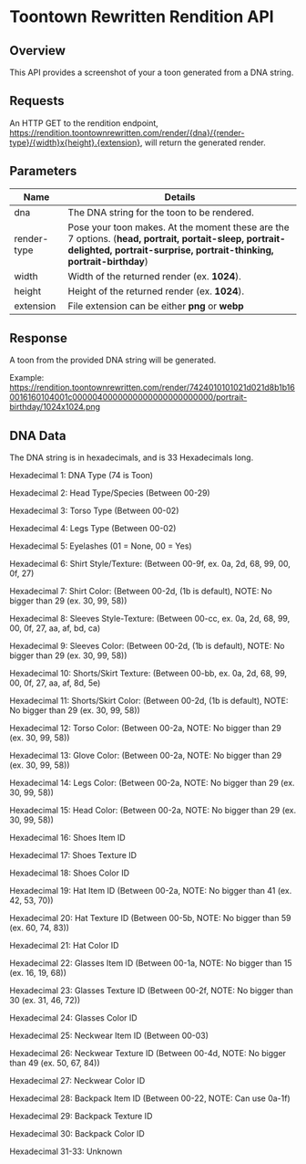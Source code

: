 # Toontown Rewritten Rendition API

## Overview

This API provides a screenshot of your a toon generated from a DNA string.

## Requests

An HTTP GET to the rendition endpoint, https://rendition.toontownrewritten.com/render/{dna}/{render-type}/{width}x{height}.{extension}, will return the generated render.

## Parameters

| Name        | Details |
|-------------|---------|
| dna | The DNA string for the toon to be rendered. |
| render-type   | Pose your toon makes. At the moment these are the 7 options. (**head, portrait, portait-sleep, portrait-delighted, portrait-surprise, portrait-thinking, portrait-birthday**) |
| width   | Width of the returned render (ex. **1024**). |
| height   | Height of the returned render (ex. **1024**). |
| extension   | File extension can be either **png** or **webp** |

## Response

A toon from the provided DNA string will be generated.

Example: https://rendition.toontownrewritten.com/render/7424010101021d021d8b1b160016160104001c0000040000000000000000000000/portrait-birthday/1024x1024.png

## DNA Data

The DNA string is in hexadecimals, and is 33 Hexadecimals long.

Hexadecimal 1: DNA Type (74 is Toon)

Hexadecimal 2: Head Type/Species (Between 00-29)

Hexadecimal 3: Torso Type (Between 00-02)

Hexadecimal 4: Legs Type (Between 00-02)

Hexadecimal 5: Eyelashes (01 = None, 00 = Yes)

Hexadecimal 6: Shirt Style/Texture: (Between 00-9f, ex. 0a, 2d, 68, 99, 00, 0f, 27)

Hexadecimal 7: Shirt Color: (Between 00-2d, (1b is default), NOTE: No bigger than 29 (ex. 30, 99, 58))

Hexadecimal 8: Sleeves Style-Texture: (Between 00-cc, ex. 0a, 2d, 68, 99, 00, 0f, 27, aa, af, bd, ca)

Hexadecimal 9: Sleeves Color: (Between 00-2d, (1b is default), NOTE: No bigger than 29 (ex. 30, 99, 58))

Hexadecimal 10: Shorts/Skirt Texture: (Between 00-bb, ex. 0a, 2d, 68, 99, 00, 0f, 27, aa, af, 8d, 5e)

Hexadecimal 11: Shorts/Skirt Color: (Between 00-2d, (1b is default), NOTE: No bigger than 29 (ex. 30, 99, 58))

Hexadecimal 12: Torso Color: (Between 00-2a, NOTE: No bigger than 29 (ex. 30, 99, 58))

Hexadecimal 13: Glove Color: (Between 00-2a, NOTE: No bigger than 29 (ex. 30, 99, 58))

Hexadecimal 14: Legs Color: (Between 00-2a, NOTE: No bigger than 29 (ex. 30, 99, 58))

Hexadecimal 15: Head Color: (Between 00-2a, NOTE: No bigger than 29 (ex. 30, 99, 58))

Hexadecimal 16: Shoes Item ID

Hexadecimal 17: Shoes Texture ID

Hexadecimal 18: Shoes Color ID

Hexadecimal 19: Hat Item ID (Between 00-2a, NOTE: No bigger than 41 (ex. 42, 53, 70))

Hexadecimal 20: Hat Texture ID (Between 00-5b, NOTE: No bigger than 59 (ex. 60, 74, 83))

Hexadecimal 21: Hat Color ID

Hexadecimal 22: Glasses Item ID (Between 00-1a, NOTE: No bigger than 15 (ex. 16, 19, 68))

Hexadecimal 23: Glasses Texture ID (Between 00-2f, NOTE: No bigger than 30 (ex. 31, 46, 72))

Hexadecimal 24: Glasses Color ID

Hexadecimal 25: Neckwear Item ID (Between 00-03)

Hexadecimal 26: Neckwear Texture ID (Between 00-4d, NOTE: No bigger than 49 (ex. 50, 67, 84))

Hexadecimal 27: Neckwear Color ID

Hexadecimal 28: Backpack Item ID (Between 00-22, NOTE: Can use 0a-1f)

Hexadecimal 29: Backpack Texture ID

Hexadecimal 30: Backpack Color ID

Hexadecimal 31-33: Unknown
